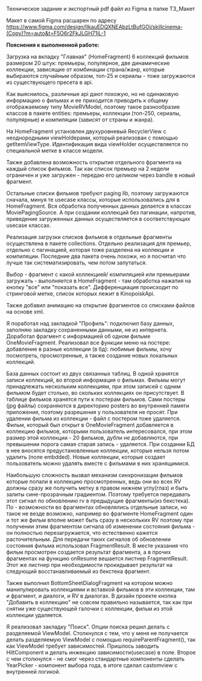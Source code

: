 Техническое задание и экспортный pdf файл из Figma в папке ТЗ_Макет

Макет в самой Figma расшарен по
адресу https://www.figma.com/design/IIkauEDQXNEAbzLtBufGOj/skillcinema-(Copy)?m=auto&t=F5O6r2FkJLGH71jL-1

**Пояснения к выполненной работе:**

Загрузка на вкладку "Главная" (HomeFragment) 6 коллекций фильмов размером 20 штук: премьеры,
популярное, две динамические коллекции, зависящие от комбинации страна/жанр, которые выбираются
случайным образом, топ-25 и сериалы - тоже загружаются из существующего пресета в api.

Как выяснилось, различные api дают похожую, но не одинаковую информацию о фильмах и ее приходится
приводить к общему отображаемому типу MovieRVModel, поэтому такое разнообразие классов в пакете
entities: премьеры, коллекции (топ-250, сериалы, популярные) и компиляции (зависят от страны и
жанра).

На HomeFragment установлен двухуровневый RecyclerView с неоднородными viewHoldерами, который
реализован с помощью getItemViewType. Идентификация вида viewHolder осуществляется по специальной
метке в классе модели.

Также добавлена возможность открытия отдельного фрагмента на каждый список фильмов. Так как список
премьер на 2 недели ограничен и уже загружен - передаю его целиком через bandle в новый фрагмент.

Остальные списки фильмов требуют paging lib, поэтому загружаются сначала, минуя те usecase классы,
которые использовались для в HomeFragment. Вся обработка полученных данных делается в классах
MoviePagingSource. А при создании коллекций без пагинации, напротив, приведение загруженных данных
осуществляется в соответствующих usecase классах.

Реализация загрузки списков фильмов в отдельные фрагменты осуществлена в пакете collections.
Отдельно реализация для премьер, отдельно с пагинацией, которая тоже разделена на коллекции и
компиляции. Последние два пакета очень похожи, но я посчитал что лучше так систематизировать, чем
потом запутаться.

Выбор - фрагмент с какой коллекцией/ компиляцией или премьерами загружать - выполняется в
HomeFragment - там обработка нажатия на кнопку "все" или "показать все". Дифференциация происходит
по стринговой метке, список которых лежит в KinopoiskApi.

Также добавил анимацию на открытие фрагментов со списками файлов на основе xml.

Я поработал над закладкой "Профиль": подключил базу данных, заполняю закладку сохраненными данными,
не из интернета. Доработал фрагмент с информацией об одном фильме OneMovieFragment. Реализовал все
функции меню на постере: добавление в разные коллекции (в бд): любимые фильмы, хочу посмотреть,
просмотренные, а также создание новых локальных коллекций.

База данных состоит из двух связанных таблиц. В одной хранятся записи коллекций, во второй
информация о фильмах. Фильмы могут принадлежать нескольким коллекциям, при этом записей с одним
фильмом будет столько, во скольких коллекциях он присутствует. В таблице фильмов хранятся пути к
постерам фильмов. Сами постеры (jpg файлы) сохраняются в директорию posters во внутренней памяти
приложения, поэтому разрешения у пользователя не просят. При удалении фильма из коллекции - файл с
постером тоже удаляется. Фильм, который был открыт в OneMovieFragment добавляется в коллекцию
фильмов, которыми пользователь интересовался, при этом размер этой коллекции - 20 фильмов, дубли не
добавляются, при превышении порога самая старая запись - удаляется. При создании БД в нее вносятся
предустановленные коллекции, которые нельзя потом удалить (поле embdded). Новые коллекции, которые
создает пользователь можно удалять вместе с фильмами в них хранящимися.

Наибольшую сложность вызвал механизм синхронизации фильмов которые попали в коллекцию просмотренных,
ведь они во всех RV должны сразу же получить метку в правом нижнем углу(глаз) и быть залиты
сине-прозрачным градиентом. Поэтому требуется передавать этот сигнал по обновлению rv в предыдущие
фрагменты(из бекстека). По - возможности во фрагментах обновлялись отдельные записи, но такое не
везде возможно, например во фрагменте HomeFragment один и тот же фильм вполне может быть сразу в
нескольких RV поэтому при получении этим фрагментом сигнала об изменении состояния фильма - он
полностью перезагружается, что естественно кажется расточительным. Для передачи таких сигналов об
обновлении состояния фильма использовал FragmentResult. В месте указания что фильм просмотрен
создается результат фрагмента, а в прочих фрагментах на функцию onResume вешается листнер
FragmentResult. Этот же листнер при необходимости прокидывает результат на следующий
восстанавливаемый из бекстека фрагмент.

Также выполнил BottomSheetDialogFragment на котором можно манипулировать
коллекциями и вставкой фильмов в эти коллекции, там и фрагмент, и диалоги, и RV в диалогах. В дизайн
проекте кнопка "Добавить в коллекцию" не совсем правильно называется, так как при снятии уже
существующей галочки с коллекции, фильм из этой коллекции удаляется.

Я реализовал закладку "Поиск". Опции поиска решил делать с разделяемой ViewModel. Столкнулся с тем,
что у меня не получается делать разделяемую ViewModel с помощью requireParentFragment(), так как
ViewModel требует зависимостей. Пришлось заводить HiltComponent и делать инжекцию
зависимости(usecase) в поле. Второе с чем столкнулся - не смог через стандартные компоненты сделать
YearPicker - компонент выбора года, в итоге сделал castomview с внутренней логикой.